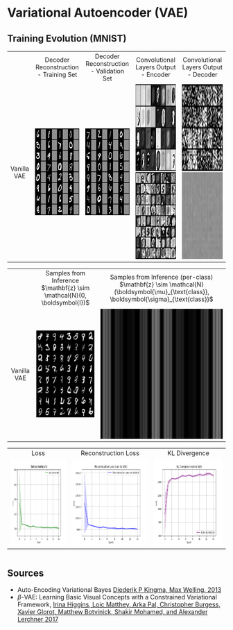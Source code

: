 # Variational Autoencoder (VAE)

## Training Evolution (MNIST)

<table>
  <tr>
    <td align="center">
    </td>
    <td align="center">
      Decoder Reconstruction - Training Set
    </td>
    <td align="center">
      Decoder Reconstruction - Validation Set
    </td>
    <td align="center">
      Convolutional Layers Output - Encoder
    </td>
    <td align="center">
      Convolutional Layers Output - Decoder
    </td>
  </tr>
  
  <tr>
    <td align="center">
      Vanilla VAE
    </td>
    <td align="center">
      <img src="res/vanilla_training_reconstruction.gif" alt="VAE Decoder Reconstruction" style="width:200px;height:200px;">
    </td>
    <td align="center">
      <img src="res/vanilla_validation_reconstruction.gif" alt="VAE Decoder Reconstruction" style="width:200px;height:200px;">
    </td>
    <td align="center">
      <img src="res/vanilla_conv1_outputs.gif" alt="VAE Decoder Reconstruction" style="width:200px;height:200px;">
      <img src="res/vanilla_conv2_outputs.gif" alt="VAE Decoder Reconstruction" style="width:200px;height:200px;">
    </td>
    <td align="center">
      <img src="res/vanilla_conv3_outputs.gif" alt="VAE Decoder Reconstruction" style="width:200px;height:200px;">
      <img src="res/vanilla_conv4_outputs.gif" alt="VAE Decoder Reconstruction" style="width:200px;height:200px;">
    </td>
  </tr>

  <!--
  <tr>
    <td align="center">
      β-VAE
    </td>
  </tr>
  -->
</table>

<table>
    <tr>
        <td align="center">
        </td>
        <td align="center">
            Samples from Inference<br>$\mathbf{z} \sim \mathcal{N}(0, \boldsymbol{I})$
        </td>
        <td align="center">
            Samples from Inference (per-class)<br>$\mathbf{z} \sim \mathcal{N}(\boldsymbol{\mu}_{\text{class}}, \boldsymbol{\sigma}_{\text{class}}$
        </td>
    </tr>
  <tr>
    <td align="center">
      Vanilla VAE
    </td>
    <td align="center">
      <img src="res/vanilla_samples.png" alt="Samples Vanilla" style="width:200px;height:200px;">
    </td>
    <td align="center">
      <img src="res/vanilla_samples_per_class.png" alt="Loss Vanilla" style="width:300px;height:300px;">
    </td>
  </tr>
</table>

<table>
    <tr>
    <td align="center">
      Loss
    </td>
    <td align="center">
      Reconstruction Loss
    </td>
    <td align="center">
      KL Divergence
    </td>
  </tr>

  <tr>
    <td align="center">
      <img src="res/vanilla_loss.png" alt="Loss Vanilla" style="width:330px;height:200px;">
    </td>
    <td align="center">
      <img src="res/vanilla_reconstruction.png" alt="Reconstruction Vanilla" style="width:330px;height:200px;">
    </td>
    <td align="center">
      <img src="res/vanilla_kl_div.png" alt="KL Vanilla" style="width:330px;height:200px;">
    </td>
  </tr>
</table>

<div style="  display: flex; justify-content: center; align-items: center;">
</div>

## Sources
- Auto-Encoding Variational Bayes [Diederik P Kingma, Max Welling. 2013](https://arxiv.org/pdf/1312.6114)
- $\beta$-VAE: Learning Basic Visual Concepts with a Constrained Variational Framework, [Irina Higgins, Loic Matthey, Arka Pal, Christopher Burgess, Xavier Glorot, Matthew Botvinick, Shakir Mohamed, and Alexander Lerchner 2017](https://openreview.net/pdf?id=Sy2fzU9gl)
